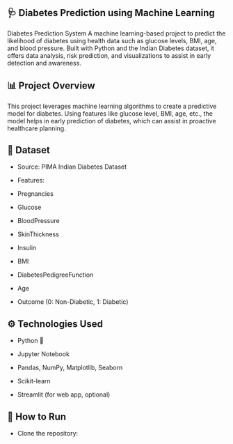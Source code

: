 ## 🩺 Diabetes Prediction using Machine Learning

Diabetes Prediction System A machine learning-based project to predict the likelihood of diabetes using health data such as glucose levels, BMI, age, and blood pressure. Built with Python and the Indian Diabetes dataset, it offers data analysis, risk prediction, and visualizations to assist in early detection and awareness.

## 📊 Project Overview

This project leverages machine learning algorithms to create a predictive model for diabetes. Using features like glucose level, BMI, age, etc., the model helps in early prediction of diabetes, which can assist in proactive healthcare planning.

## 📁 Dataset

* Source: PIMA Indian Diabetes Dataset

* Features:

* Pregnancies

* Glucose

* BloodPressure

* SkinThickness

* Insulin

* BMI

* DiabetesPedigreeFunction

* Age

* Outcome (0: Non-Diabetic, 1: Diabetic)

## ⚙️ Technologies Used

* Python 🐍

* Jupyter Notebook
  
* Pandas, NumPy, Matplotlib, Seaborn

* Scikit-learn

* Streamlit (for web app, optional)

## 🚀 How to Run

* Clone the repository:
